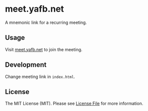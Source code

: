 # meet.yafb.net

A mnemonic link for a recurring meeting.

## Usage

Visit [meet.yafb.net](https://meet.yafb.net) to join the meeting.

## Development

Change meeting link in `index.html`.

## License

The MIT License (MIT). Please see [License File](LICENSE) for more information.
